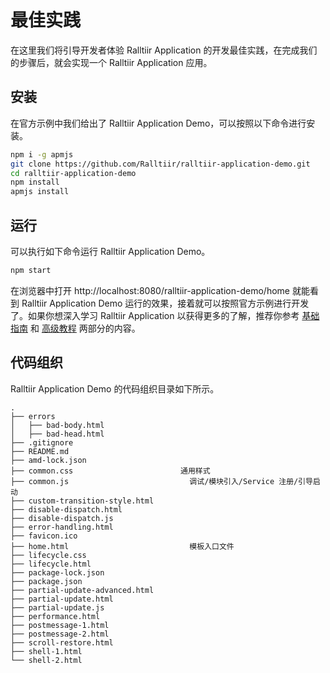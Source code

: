 # 最佳实践

在这里我们将引导开发者体验 Ralltiir Application 的开发最佳实践，在完成我们的步骤后，就会实现一个 Ralltiir Application 应用。

## 安装

在官方示例中我们给出了 Ralltiir Application Demo，可以按照以下命令进行安装。

```bash
npm i -g apmjs
git clone https://github.com/Ralltiir/ralltiir-application-demo.git
cd ralltiir-application-demo
npm install
apmjs install
```

## 运行

可以执行如下命令运行 Ralltiir Application Demo。

```bash
npm start
```

在浏览器中打开 http://localhost:8080/ralltiir-application-demo/home 就能看到 Ralltiir Application Demo 运行的效果，接着就可以按照官方示例进行开发了。如果你想深入学习 Ralltiir Application 以获得更多的了解，推荐你参考 [基础指南][basic-guide] 和 [高级教程][advanced] 两部分的内容。

## 代码组织

Ralltiir Application Demo 的代码组织目录如下所示。

```
.
├── errors
│   ├── bad-body.html                
│   ├── bad-head.html                
├── .gitignore                        
├── README.md
├── amd-lock.json
├── common.css                        通用样式
├── common.js							调试/模块引入/Service 注册/引导启动
├── custom-transition-style.html
├── disable-dispatch.html             
├── disable-dispatch.js
├── error-handling.html
├── favicon.ico                        
├── home.html							模板入口文件
├── lifecycle.css
├── lifecycle.html                      
├── package-lock.json
├── package.json
├── partial-update-advanced.html
├── partial-update.html
├── partial-update.js
├── performance.html
├── postmessage-1.html
├── postmessage-2.html
├── scroll-restore.html
├── shell-1.html
└── shell-2.html                       
```

[basic-guide]: https://ralltiir.github.io/ralltiir-application/basic-guide/
[advanced]: https://ralltiir.github.io/ralltiir-application/advanced/
